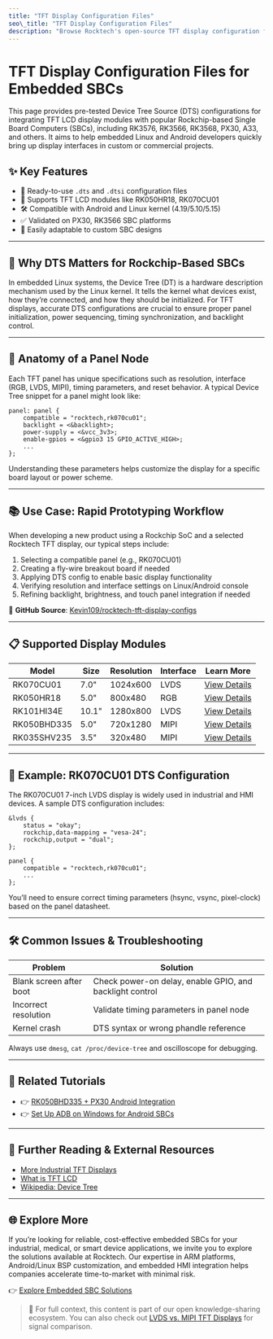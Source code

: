 ```yaml
---
title: "TFT Display Configuration Files"
seo\_title: "TFT Display Configuration Files"
description: "Browse Rocktech's open-source TFT display configuration files for embedded systems using Rockchip PX30, A64, and other ARM-based SBCs. Includes DTS, kernel drivers, and panel timing examples."
---
```


# TFT Display Configuration Files for Embedded SBCs

This page provides pre-tested Device Tree Source (DTS) configurations for integrating TFT LCD display modules with popular Rockchip-based Single Board Computers (SBCs), including RK3576, RK3566, RK3568, PX30, A33, and others. It aims to help embedded Linux and Android developers quickly bring up display interfaces in custom or commercial projects.

## ✨ Key Features

* 📌 Ready-to-use `.dts` and `.dtsi` configuration files
* 🧩 Supports TFT LCD modules like RK050HR18, RK070CU01
* 🛠️ Compatible with Android and Linux kernel (4.19/5.10/5.15)
* ✅ Validated on PX30, RK3566 SBC platforms
* 🔧 Easily adaptable to custom SBC designs

---

## 📖 Why DTS Matters for Rockchip-Based SBCs

In embedded Linux systems, the Device Tree (DT) is a hardware description mechanism used by the Linux kernel. It tells the kernel what devices exist, how they’re connected, and how they should be initialized. For TFT displays, accurate DTS configurations are crucial to ensure proper panel initialization, power sequencing, timing synchronization, and backlight control.

---

## 🧠 Anatomy of a Panel Node

Each TFT panel has unique specifications such as resolution, interface (RGB, LVDS, MIPI), timing parameters, and reset behavior. A typical Device Tree snippet for a panel might look like:

```dts
panel: panel {
    compatible = "rocktech,rk070cu01";
    backlight = <&backlight>;
    power-supply = <&vcc_3v3>;
    enable-gpios = <&gpio3 15 GPIO_ACTIVE_HIGH>;
    ...
};
```

Understanding these parameters helps customize the display for a specific board layout or power scheme.

---

## 📚 Use Case: Rapid Prototyping Workflow

When developing a new product using a Rockchip SoC and a selected Rocktech TFT display, our typical steps include:

1. Selecting a compatible panel (e.g., RK070CU01)
2. Creating a fly-wire breakout board if needed
3. Applying DTS config to enable basic display functionality
4. Verifying resolution and interface settings on Linux/Android console
5. Refining backlight, brightness, and touch panel integration if needed

📂 **GitHub Source**: <a href="https://github.com/Kevin109/rocktech-tft-display-configs" target="_blank" rel="nofollow">Kevin109/rocktech-tft-display-configs</a>

---

## 📋 Supported Display Modules

| Model       | Size  | Resolution | Interface | Learn More                              |
| ----------- | ----- | ---------- | --------- | --------------------------------------- |
| RK070CU01   | 7.0"  | 1024x600   | LVDS      | [View Details](/tft-config/RK070CU01)   |
| RK050HR18   | 5.0"  | 800x480    | RGB       | [View Details](/tft-config/RK050HR18)   |
| RK101HI34E  | 10.1" | 1280x800   | LVDS      | [View Details](/tft-config/RK101HI34E)  |
| RK050BHD335 | 5.0"  | 720x1280   | MIPI      | [View Details](/tft-config/RK050BHD335) |
| RK035SHV235 | 3.5"  | 320x480    | MIPI      | [View Details](/tft-config/RK035SHV235) |

---

## 🧪 Example: RK070CU01 DTS Configuration

The RK070CU01 7-inch LVDS display is widely used in industrial and HMI devices. A sample DTS configuration includes:

```dts
&lvds {
    status = "okay";
    rockchip,data-mapping = "vesa-24";
    rockchip,output = "dual";
};

panel {
    compatible = "rocktech,rk070cu01";
    ...
};
```

You’ll need to ensure correct timing parameters (hsync, vsync, pixel-clock) based on the panel datasheet.

---

## 🛠️ Common Issues & Troubleshooting

| Problem                 | Solution                                                 |
| ----------------------- | -------------------------------------------------------- |
| Blank screen after boot | Check power-on delay, enable GPIO, and backlight control |
| Incorrect resolution    | Validate timing parameters in panel node                 |
| Kernel crash            | DTS syntax or wrong phandle reference                    |

Always use `dmesg`, `cat /proc/device-tree` and oscilloscope for debugging.

---

## 🧭 Related Tutorials

* 👉 [RK050BHD335 + PX30 Android Integration](/rk050bhd335-px30-android-setup)
* 👉 [Set Up ADB on Windows for Android SBCs](/setup-adb-on-windows)

---

## 🔗 Further Reading & External Resources

* <a href="https://www.rocktech.com.hk/industrial-tft-displays" target="_blank" rel="nofollow">More Industrial TFT Displays</a>
* <a href="https://tft-display.net/posts/what-is-tft-lcd/" target="_blank" rel="dofollow">What is TFT LCD</a>
* <a href="https://en.wikipedia.org/wiki/Device_tree" target="_blank" rel="nofollow">Wikipedia: Device Tree</a>

---

## 🌐 Explore More

If you’re looking for reliable, cost-effective embedded SBCs for your industrial, medical, or smart device applications, we invite you to explore the solutions available at Rocktech. Our expertise in ARM platforms, Android/Linux BSP customization, and embedded HMI integration helps companies accelerate time-to-market with minimal risk.

👉  <a href="https://www.rocktech.com.hk/embedded-single-board-computers/" target="_blank" rel="nofollow">Explore Embedded SBC Solutions</a>

> 🔁 For full context, this content is part of our open knowledge-sharing ecosystem. You can also check out [LVDS vs. MIPI TFT Displays](https://tft-display.net/posts/mipi-vs-lvds-displays/) for signal comparison.
